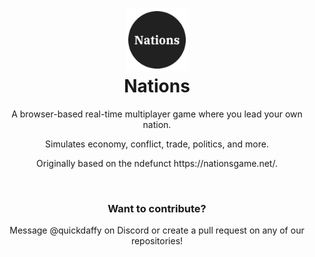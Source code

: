 <h1 align="center">
	<img src="https://github.com/nations-game/.github/blob/main/assets/logos/circle_logo.png" width="100" alt="Logo"/><br/>
	Nations
</h1>

<p align="center">A browser-based real-time multiplayer game where you lead your own nation.<br></p>
<p align="center">Simulates economy, conflict, trade, politics, and more.</p>
<p align="center">Originally based on the ndefunct https://nationsgame.net/.</p><br>

<h3 align="center">
	Want to contribute?
</h3>
<p align="center">Message @quickdaffy on Discord or create a pull request on any of our repositories!</p>
